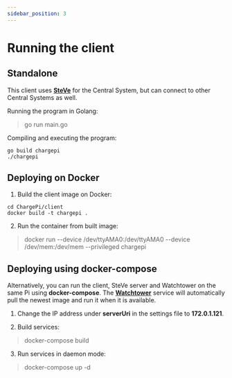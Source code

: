 ```yaml
---
sidebar_position: 3
---
```


# Running the client

## Standalone

This client uses **[SteVe](https://github.com/RWTH-i5-IDSG/steve)** for the Central System, but can connect to other
Central Systems as well.

Running the program in Golang:

> go run main.go

Compiling and executing the program:

```
go build chargepi
./chargepi
```

## Deploying on Docker

1. Build the client image on Docker:

```
cd ChargePi/client
docker build -t chargepi .
```

2. Run the container from built image:

> docker run --device /dev/ttyAMA0:/dev/ttyAMA0 --device /dev/mem:/dev/mem --privileged chargepi

## Deploying using docker-compose

Alternatively, you can run the client, SteVe server and Watchtower on the same Pi using **docker-compose**.
The **[Watchtower](https://github.com/containrrr/watchtower)** service will automatically pull the newest image and run
it when it is available.

1. Change the IP address under __serverUri__ in the settings file to **172.0.1.121**.

2. Build services:

> docker-compose build

3. Run services in daemon mode:

> docker-compose up -d